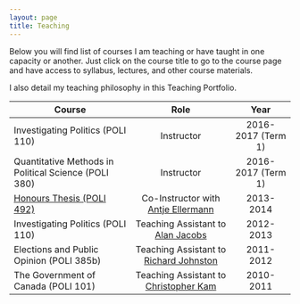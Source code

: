 ```yaml
---
layout: page
title: Teaching
---
```


Below you will find list of courses I am teaching or have taught in one capacity or another. Just click on the course title to go to the course page and have access to syllabus, lectures, and other course materials.

I also detail my teaching philosophy in this Teaching Portfolio.

| Course        | Role          | Year  |
| ------------- |:-------------:|:-----:|
| Investigating Politics  (POLI 110)| Instructor | 2016-2017 (Term 1) |
| Quantitative Methods in Political Science (POLI 380)| Instructor | 2016-2017 (Term 1) |
| [Honours Thesis (POLI 492)]() | Co-Instructor with <a href="http://www.politics.ubc.ca/about-us/faculty-members/bfont-color-blue-full-time-facultyfontb/antje-ellermann.html" class="external">Antje Ellermann</a> | 2013-2014| 
|Investigating Politics (POLI 110) | Teaching Assistant to <a href="http://www.politics.ubc.ca/about-us/faculty-members/bfont-color-blue-full-time-facultyfontb/alan-jacobs.html" class="external">Alan Jacobs</a> |2012-2013|
|Elections and Public Opinion (POLI 385b) | Teaching Assistant to <a href="http://www.politics.ubc.ca/about-us/faculty-members/bfont-color-blue-full-time-facultyfontb/richard-johnston.html" class="external">Richard Johnston</a> |2011-2012|
|The Government of Canada (POLI 101) | Teaching Assistant to <a href="http://www.politics.ubc.ca/about-us/faculty-members/bfont-color-blue-full-time-facultyfontb/christopher-kam.html" class="external">Christopher Kam</a> |2010-2011|
